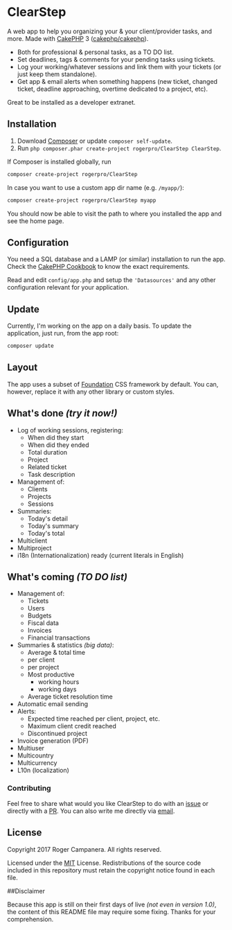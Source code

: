 # ClearStep

A web app to help you organizing your & your client/provider tasks, and more. Made with [CakePHP](http://cakephp.org) 3 ([cakephp/cakephp](https://github.com/cakephp/cakephp)).

- Both for professional & personal tasks, as a TO DO list.
- Set deadlines, tags & comments for your pending tasks using tickets.
- Log your working/whatever sessions and link them with your tickets (or just keep them standalone).
- Get app & email alerts when something happens (new ticket, changed ticket, deadline approaching, overtime dedicated to a project, etc).

Great to be installed as a developer extranet. 

## Installation

1. Download [Composer](http://getcomposer.org/doc/00-intro.md) or update `composer self-update`.
2. Run `php composer.phar create-project rogerpro/ClearStep ClearStep`.

If Composer is installed globally, run

```bash
composer create-project rogerpro/ClearStep
```

In case you want to use a custom app dir name (e.g. `/myapp/`):

```bash
composer create-project rogerpro/ClearStep myapp
```

You should now be able to visit the path to where you installed the app and see the home page.

## Configuration

You need a SQL database and a LAMP (or similar) installation to run the app. Check the [CakePHP Cookbook](https://book.cakephp.org/3.0/en/installation.html#requirements) to know the exact requirements.

Read and edit `config/app.php` and setup the `'Datasources'` and any other
configuration relevant for your application.

## Update

Currently, I'm working on the app on a daily basis. To update the application, just run, from the app root:

```bash
composer update
```

## Layout

The app uses a subset of [Foundation](http://foundation.zurb.com/) CSS framework by default. You can, however, replace it with any other library or custom styles.

## What's done *(try it now!)*

- Log of working sessions, registering:
  - When did they start
  - When did they ended
  - Total duration
  - Project
  - Related ticket
  - Task description
- Management of:
  - Clients
  - Projects
  - Sessions
- Summaries:
  - Today's detail
  - Today's summary
  - Today's total
- Multiclient
- Multiproject
- i18n (Internationalization) ready (current literals in English)

## What's coming *(TO DO list)*

- Management of:
  - Tickets
  - Users
  - Budgets
  - Fiscal data
  - Invoices
  - Financial transactions
- Summaries & statistics *(big data)*:
  - Average & total time
  - per client
  - per project
  - Most productive
    - working hours
    - working days
  - Average ticket resolution time
- Automatic email sending
- Alerts:
  - Expected time reached per client, project, etc.
  - Maximum client credit reached
  - Discontinued project
- Invoice generation (PDF)
- Multiuser
- Multicountry
- Multicurrency
- L10n (localization)

### Contributing

Feel free to share what would you like ClearStep to do with an [issue](https://github.com/rogerpro/ClearStep/issues) or directly with a [PR](https://github.com/rogerpro/ClearStep/pulls). You can also write me directly via [email](mailto:git@roger.pro).

## License

Copyright 2017 Roger Campanera. All rights reserved.

Licensed under the [MIT](http://www.opensource.org/licenses/mit-license.php) License. Redistributions of the source code included in this repository must retain the copyright notice found in each file.

##Disclaimer

Because this app is still on their first days of live *(not even in version 1.0)*, the content of this README file may require some fixing. Thanks for your comprehension.
